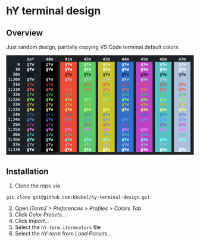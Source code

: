 # hY terminal design

## Overview

Just random design, partially copying VS Code terminal default colors

![hY-term palette](hY-term.png "hY-term palette")

## Installation

1. Clone the repo via 
```
git clone git@github.com:bkobel/hy-terminal-design.git
```
2. Open *iTerm2 > Preferences > Profiles > Colors Tab*
3. Click *Color Presets...*
4. Click *Import...*
5. Select the `hY-term.itermcolors` file
5. Select the *hY-term* from *Load Presets...*
